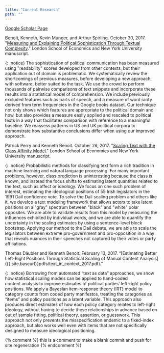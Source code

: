 ```yaml
---
title: "Current Research"
path: ""
---
```




[Google Scholar Page](http://scholar.google.co.uk/citations?user=hp1p9TEAAAAJ "Kenneth Benoit's Google Scholar page")

Benoit, Kenneth, Kevin Munger, and Arthur Spirling. October 30, 2017.  "[Measuring and Explaining Political Sophistication Through Textual Complexity](http://ssrn.com/abstract=3062061)."  London School of Economics and New York University manuscript.

{: .notice}
 The sophistication of political communication has been measured using
 "readability" scores developed from other contexts, but their application
 out of domain is problematic.  We systematically review the shortcomings of
 previous measures, before developing a new approach, with software, better suited to the  task.
 We use the crowd to perform thousands of pairwise comparisons of text
 snippets and incorporate these results into a statistical model of
 comprehension. We include previously excluded features such as parts of speech,
 and a measure of word rarity derived from term frequencies in the Google books dataset.
 Our technique not only shows which features are appropriate to the political
 domain and how, but also  provides a measure easily applied and rescaled to
 political texts in a way that facilitates comparison with reference to a
 meaningful baseline. We reassess patterns in US and UK political corpora to
 demonstrate how substantive conclusions differ when using our improved
 approach.

Patrick Perry and Kenneth Benoit.  October 26, 2017.  "[Scaling Text with the Class Affinity Model](http://arxiv.org/abs/1710.08963)."  London School of Economics and New York University manuscript.  

{: .notice}
  Probabilistic methods for classifying text form a rich tradition in machine
  learning and natural language processing.  For many important problems,
  however, class prediction is uninteresting because the class is known, and
  instead the focus shifts to estimating latent quantities related to the
  text, such as affect or ideology.  We focus on one such problem of interest,
  estimating the ideological positions of 55 Irish legislators in the 1991
  Dail confidence vote. To solve the Dail scaling problem and others
  like it, we develop a text modeling framework that allows actors to take
  latent positions on a "gray" spectrum between "black" and "white" polar
  opposites.  We are able to validate results from this model by measuring
  the influences exhibited by individual words, and we are able to quantify
  the uncertainty in the scaling estimates by using a sentence-level block
  bootstrap. Applying our method to the Dail debate, we are able to
  scale the legislators between extreme pro-government and pro-opposition in a
  way that reveals nuances in their speeches not captured by their votes or
  party affiliations.
  

Thomas Däubler and Kenneth Benoit. February 13, 2017\. “[Estimating Better Left-Right Positions Through Statistical Scaling of Manual Content Analysis]({{ site.baseurl}}pdfs/text_in_context_2017.pdf).”

{: .notice}
Borrowing from automated “text as data” approaches, we show how statistical scaling models can be applied to hand-coded content analysis to improve estimates of political parties’ left-right policy positions. We apply a Bayesian item-response theory (IRT) model to category counts from coded party manifestos, treating the categories as “items” and policy positions as a latent variable. This approach also produces direct estimates of how each policy category relates to left-right ideology, without having to decide these relationships in advance based on out of sample fitting, political theory, assertion, or guesswork. This approach not only prevents the misspecification endemic to a fixed-index approach, but also works well even with items that are not specifically designed to measure ideological positioning.

{% comment %}
this is a comment to make a blank commit and push for site regeneration
{% endcomment %}
<!-- CHECK WHICH VERSION OF REPO IS USED FOR SITE REGENERATION 12:10PM-->
